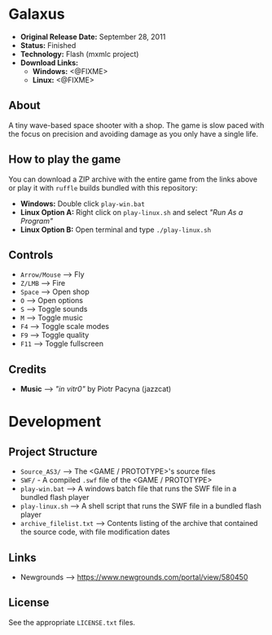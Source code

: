 # Galaxus

 - **Original Release Date:** September 28, 2011
 - **Status:** Finished
 - **Technology:** Flash (mxmlc project)
 - **Download Links:**
   - **Windows:** <@FIXME>
   - **Linux:** <@FIXME>


## About
A tiny wave-based space shooter with a shop. The game is slow paced with the
focus on precision and avoiding damage as you only have a single life.


## How to play the game
You can download a ZIP archive with the entire game from the links above
or play it with `ruffle` builds bundled with this repository:

 - **Windows:** Double click `play-win.bat`
 - **Linux Option A:** Right click on `play-linux.sh` and
   select *"Run As a Program"*
 - **Linux Option B:** Open terminal and type `./play-linux.sh`


## Controls
 - `Arrow/Mouse` ⟶ Fly
 - `Z/LMB` ⟶ Fire
 - `Space` ⟶ Open shop
 - `O` ⟶ Open options
 - `S` ⟶ Toggle sounds
 - `M` ⟶ Toggle music
 - `F4` ⟶ Toggle scale modes
 - `F9` ⟶ Toggle quality
 - `F11` ⟶ Toggle fullscreen


## Credits
- **Music** ⟶ *"in vitr0"* by Piotr Pacyna (jazzcat)


# Development
## Project Structure
 - `Source_AS3/` ⟶ The <GAME / PROTOTYPE>'s source files
 - `SWF/` - A compiled `.swf` file of the <GAME / PROTOTYPE>
 - `play-win.bat` ⟶ A windows batch file that runs the SWF file in
   a bundled flash player
 - `play-linux.sh` ⟶ A shell script that runs the SWF file in
   a bundled flash player
 - `archive_filelist.txt` ⟶ Contents listing of the archive that contained the
   source code, with file modification dates


## Links
 - Newgrounds ⟶ https://www.newgrounds.com/portal/view/580450


## License
See the appropriate `LICENSE.txt` files.